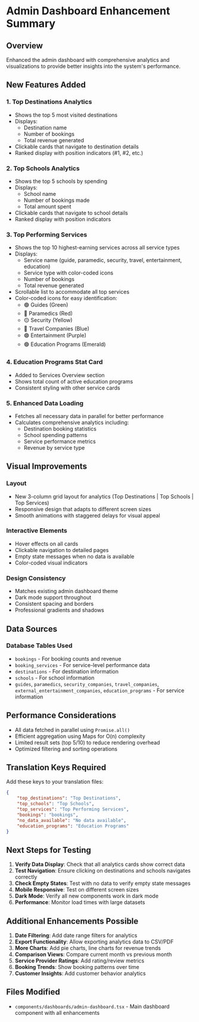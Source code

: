 # Admin Dashboard Enhancement Summary

## Overview

Enhanced the admin dashboard with comprehensive analytics and visualizations to provide better insights into the system's performance.

## New Features Added

### 1. **Top Destinations Analytics**

- Shows the top 5 most visited destinations
- Displays:
    - Destination name
    - Number of bookings
    - Total revenue generated
- Clickable cards that navigate to destination details
- Ranked display with position indicators (#1, #2, etc.)

### 2. **Top Schools Analytics**

- Shows the top 5 schools by spending
- Displays:
    - School name
    - Number of bookings made
    - Total amount spent
- Clickable cards that navigate to school details
- Ranked display with position indicators

### 3. **Top Performing Services**

- Shows the top 10 highest-earning services across all service types
- Displays:
    - Service name (guide, paramedic, security, travel, entertainment, education)
    - Service type with color-coded icons
    - Number of bookings
    - Total revenue generated
- Scrollable list to accommodate all top services
- Color-coded icons for easy identification:
    - 🟢 Guides (Green)
    - 🔴 Paramedics (Red)
    - 🟡 Security (Yellow)
    - 🔵 Travel Companies (Blue)
    - 🟣 Entertainment (Purple)
    - 🟢 Education Programs (Emerald)

### 4. **Education Programs Stat Card**

- Added to Services Overview section
- Shows total count of active education programs
- Consistent styling with other service cards

### 5. **Enhanced Data Loading**

- Fetches all necessary data in parallel for better performance
- Calculates comprehensive analytics including:
    - Destination booking statistics
    - School spending patterns
    - Service performance metrics
    - Revenue by service type

## Visual Improvements

### Layout

- New 3-column grid layout for analytics (Top Destinations | Top Schools | Top Services)
- Responsive design that adapts to different screen sizes
- Smooth animations with staggered delays for visual appeal

### Interactive Elements

- Hover effects on all cards
- Clickable navigation to detailed pages
- Empty state messages when no data is available
- Color-coded visual indicators

### Design Consistency

- Matches existing admin dashboard theme
- Dark mode support throughout
- Consistent spacing and borders
- Professional gradients and shadows

## Data Sources

### Database Tables Used

- `bookings` - For booking counts and revenue
- `booking_services` - For service-level performance data
- `destinations` - For destination information
- `schools` - For school information
- `guides`, `paramedics`, `security_companies`, `travel_companies`, `external_entertainment_companies`, `education_programs` - For service information

## Performance Considerations

- All data fetched in parallel using `Promise.all()`
- Efficient aggregation using Maps for O(n) complexity
- Limited result sets (top 5/10) to reduce rendering overhead
- Optimized filtering and sorting operations

## Translation Keys Required

Add these keys to your translation files:

```json
{
    "top_destinations": "Top Destinations",
    "top_schools": "Top Schools",
    "top_services": "Top Performing Services",
    "bookings": "bookings",
    "no_data_available": "No data available",
    "education_programs": "Education Programs"
}
```

## Next Steps for Testing

1. **Verify Data Display**: Check that all analytics cards show correct data
2. **Test Navigation**: Ensure clicking on destinations and schools navigates correctly
3. **Check Empty States**: Test with no data to verify empty state messages
4. **Mobile Responsive**: Test on different screen sizes
5. **Dark Mode**: Verify all new components work in dark mode
6. **Performance**: Monitor load times with large datasets

## Additional Enhancements Possible

1. **Date Filtering**: Add date range filters for analytics
2. **Export Functionality**: Allow exporting analytics data to CSV/PDF
3. **More Charts**: Add pie charts, line charts for revenue trends
4. **Comparison Views**: Compare current month vs previous month
5. **Service Provider Ratings**: Add rating/review metrics
6. **Booking Trends**: Show booking patterns over time
7. **Customer Insights**: Add customer behavior analytics

## Files Modified

- `components/dashboards/admin-dashboard.tsx` - Main dashboard component with all enhancements
